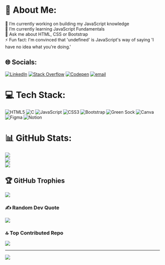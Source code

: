 # 💫 About Me:
🔭 I’m currently working on building my JavaScript knowledge<br>🌱 I’m currently learning JavaScript Fundamentals<br>💬 Ask me about HTML, CSS or Bootstrap<br>⚡ Fun fact: I'm convinced that 'undefined' is JavaScript's way of saying 'I have no idea what you're doing.'


## 🌐 Socials:
[![LinkedIn](https://img.shields.io/badge/LinkedIn-%230077B5.svg?logo=linkedin&logoColor=white)](https://linkedin.com/in/nandana-r-mridul) [![Stack Overflow](https://img.shields.io/badge/-Stackoverflow-FE7A16?logo=stack-overflow&logoColor=white)](https://stackoverflow.com/users/nandana-r) [![Codepen](https://img.shields.io/badge/Codepen-000000?logo=codepen&logoColor=white)](https://codepen.io/Nandana-R-the-builder) [![email](https://img.shields.io/badge/Email-D14836?logo=gmail&logoColor=white)](mailto:nandana.rm99@gmail.com) 

# 💻 Tech Stack:
![HTML5](https://img.shields.io/badge/html5-%23E34F26.svg?style=plastic&logo=html5&logoColor=white) ![C](https://img.shields.io/badge/c-%2300599C.svg?style=plastic&logo=c&logoColor=white) ![JavaScript](https://img.shields.io/badge/javascript-%23323330.svg?style=plastic&logo=javascript&logoColor=%23F7DF1E) ![CSS3](https://img.shields.io/badge/css3-%231572B6.svg?style=plastic&logo=css3&logoColor=white) ![Bootstrap](https://img.shields.io/badge/bootstrap-%238511FA.svg?style=plastic&logo=bootstrap&logoColor=white) ![Green Sock](https://img.shields.io/badge/green%20sock-88CE02?style=plastic&logo=greensock&logoColor=white) ![Canva](https://img.shields.io/badge/Canva-%2300C4CC.svg?style=plastic&logo=Canva&logoColor=white) ![Figma](https://img.shields.io/badge/figma-%23F24E1E.svg?style=plastic&logo=figma&logoColor=white) ![Notion](https://img.shields.io/badge/Notion-%23000000.svg?style=plastic&logo=notion&logoColor=white)
# 📊 GitHub Stats:
![](https://github-readme-stats.vercel.app/api?username=nandanaRMridul&theme=neon&hide_border=false&include_all_commits=true&count_private=false)<br/>
![](https://nirzak-streak-stats.vercel.app/?user=nandanaRMridul&theme=neon&hide_border=false)<br/>
![](https://github-readme-stats.vercel.app/api/top-langs/?username=nandanaRMridul&theme=neon&hide_border=false&include_all_commits=true&count_private=false&layout=compact)

## 🏆 GitHub Trophies
![](https://github-profile-trophy.vercel.app/?username=nandanaRMridul&theme=neon&no-frame=false&no-bg=true&margin-w=4)

### ✍️ Random Dev Quote
![](https://quotes-github-readme.vercel.app/api?type=horizontal&theme=dark)

### 🔝 Top Contributed Repo
![](https://github-contributor-stats.vercel.app/api?username=nandanaRMridul&limit=5&theme=neon&combine_all_yearly_contributions=true)

---
[![](https://visitcount.itsvg.in/api?id=nandanaRMridul&icon=8&color=0)](https://visitcount.itsvg.in)

<!-- Proudly created with GPRM ( https://gprm.itsvg.in ) -->
